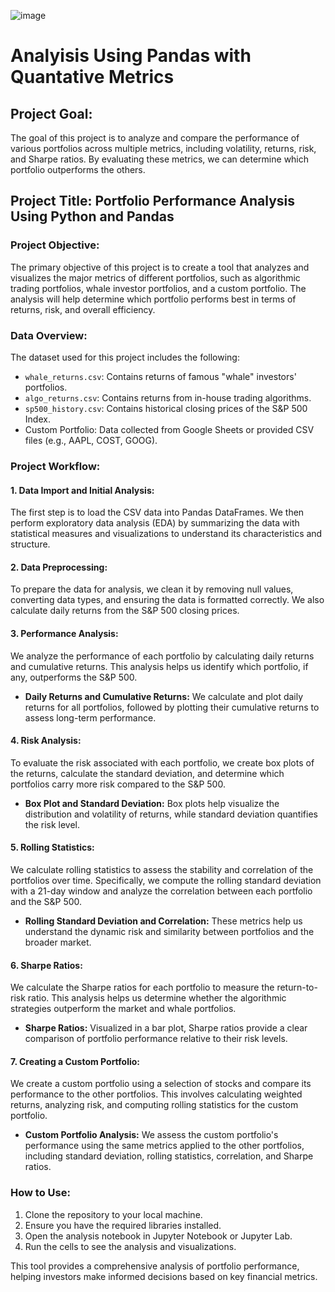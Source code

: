 ![image](https://github.com/Jvvne/Quant-DataCleaning/assets/148028363/47e8746f-48ee-4998-baea-a3820708ea91)

# Analyisis Using Pandas with Quantative Metrics

## Project Goal:
The goal of this project is to analyze and compare the performance of various portfolios across multiple metrics, including volatility, returns, risk, and Sharpe ratios. By evaluating these metrics, we can determine which portfolio outperforms the others.

## Project Title: Portfolio Performance Analysis Using Python and Pandas

### Project Objective:
The primary objective of this project is to create a tool that analyzes and visualizes the major metrics of different portfolios, such as algorithmic trading portfolios, whale investor portfolios, and a custom portfolio. The analysis will help determine which portfolio performs best in terms of returns, risk, and overall efficiency.

### Data Overview:
The dataset used for this project includes the following:
- `whale_returns.csv`: Contains returns of famous "whale" investors' portfolios.
- `algo_returns.csv`: Contains returns from in-house trading algorithms.
- `sp500_history.csv`: Contains historical closing prices of the S&P 500 Index.
- Custom Portfolio: Data collected from Google Sheets or provided CSV files (e.g., AAPL, COST, GOOG).

### Project Workflow:

#### 1. Data Import and Initial Analysis:
The first step is to load the CSV data into Pandas DataFrames. We then perform exploratory data analysis (EDA) by summarizing the data with statistical measures and visualizations to understand its characteristics and structure.

#### 2. Data Preprocessing:
To prepare the data for analysis, we clean it by removing null values, converting data types, and ensuring the data is formatted correctly. We also calculate daily returns from the S&P 500 closing prices.

#### 3. Performance Analysis:
We analyze the performance of each portfolio by calculating daily returns and cumulative returns. This analysis helps us identify which portfolio, if any, outperforms the S&P 500.

- **Daily Returns and Cumulative Returns:**
  We calculate and plot daily returns for all portfolios, followed by plotting their cumulative returns to assess long-term performance. 

#### 4. Risk Analysis:
To evaluate the risk associated with each portfolio, we create box plots of the returns, calculate the standard deviation, and determine which portfolios carry more risk compared to the S&P 500.

- **Box Plot and Standard Deviation:**
  Box plots help visualize the distribution and volatility of returns, while standard deviation quantifies the risk level.

#### 5. Rolling Statistics:
We calculate rolling statistics to assess the stability and correlation of the portfolios over time. Specifically, we compute the rolling standard deviation with a 21-day window and analyze the correlation between each portfolio and the S&P 500.

- **Rolling Standard Deviation and Correlation:**
  These metrics help us understand the dynamic risk and similarity between portfolios and the broader market.

#### 6. Sharpe Ratios:
We calculate the Sharpe ratios for each portfolio to measure the return-to-risk ratio. This analysis helps us determine whether the algorithmic strategies outperform the market and whale portfolios.

- **Sharpe Ratios:**
  Visualized in a bar plot, Sharpe ratios provide a clear comparison of portfolio performance relative to their risk levels.

#### 7. Creating a Custom Portfolio:
We create a custom portfolio using a selection of stocks and compare its performance to the other portfolios. This involves calculating weighted returns, analyzing risk, and computing rolling statistics for the custom portfolio.

- **Custom Portfolio Analysis:**
  We assess the custom portfolio's performance using the same metrics applied to the other portfolios, including standard deviation, rolling statistics, correlation, and Sharpe ratios.

### How to Use:
1. Clone the repository to your local machine.
2. Ensure you have the required libraries installed.
3. Open the analysis notebook in Jupyter Notebook or Jupyter Lab.
4. Run the cells to see the analysis and visualizations.

This tool provides a comprehensive analysis of portfolio performance, helping investors make informed decisions based on key financial metrics.

